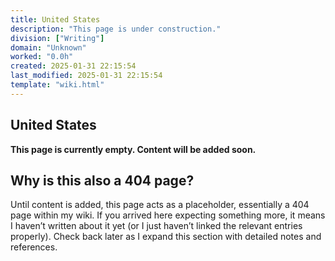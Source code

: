 ```yaml
---
title: United States
description: "This page is under construction."
division: ["Writing"]
domain: "Unknown"
worked: "0.0h"
created: 2025-01-31 22:15:54
last_modified: 2025-01-31 22:15:54
template: "wiki.html"
---
```


## United States

**This page is currently empty. Content will be added soon.**

## Why is this also a 404 page?
Until content is added, this page acts as a placeholder, essentially a 404 page within my wiki. If you arrived here expecting something more, it means I haven’t written about it yet (or I just haven’t linked the relevant entries properly). Check back later as I expand this section with detailed notes and references.